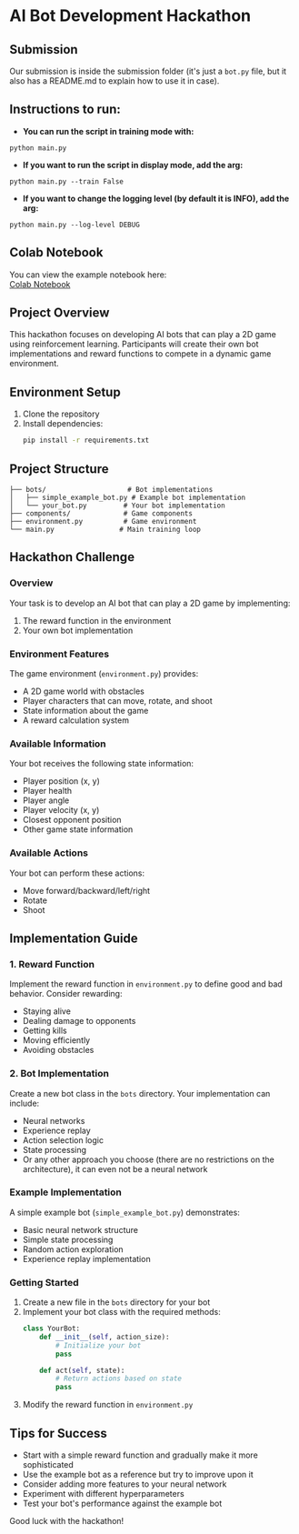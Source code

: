 # AI Bot Development Hackathon

## Submission
Our submission is inside the submission folder (it's just a `bot.py` file, but it also has a README.md to explain how to use it in case).

## Instructions to run:
- **You can run the script in training mode with:**
```
python main.py
```

- **If you want to run the script in display mode, add the arg:**
```
python main.py --train False
```

- **If you want to change the logging level (by default it is INFO), add the arg:**
```
python main.py --log-level DEBUG
```


## Colab Notebook
You can view the example notebook here:  
[Colab Notebook](https://colab.research.google.com/drive/1HWwft1d0rQaX3zbsRZlCyHAYo5P4Naid)

## Project Overview
This hackathon focuses on developing AI bots that can play a 2D game using reinforcement learning. Participants will create their own bot implementations and reward functions to compete in a dynamic game environment.

## Environment Setup
1. Clone the repository
2. Install dependencies:
   ```bash
   pip install -r requirements.txt
   ```

## Project Structure
```
├── bots/                    # Bot implementations
│   ├── simple_example_bot.py # Example bot implementation
│   └── your_bot.py         # Your bot implementation
├── components/             # Game components
├── environment.py          # Game environment
└── main.py                # Main training loop
```

## Hackathon Challenge

### Overview
Your task is to develop an AI bot that can play a 2D game by implementing:
1. The reward function in the environment
2. Your own bot implementation

### Environment Features
The game environment (`environment.py`) provides:
- A 2D game world with obstacles
- Player characters that can move, rotate, and shoot
- State information about the game
- A reward calculation system

### Available Information
Your bot receives the following state information:
- Player position (x, y)
- Player health
- Player angle
- Player velocity (x, y)
- Closest opponent position
- Other game state information

### Available Actions
Your bot can perform these actions:
- Move forward/backward/left/right
- Rotate
- Shoot

## Implementation Guide

### 1. Reward Function
Implement the reward function in `environment.py` to define good and bad behavior. Consider rewarding:
- Staying alive
- Dealing damage to opponents
- Getting kills
- Moving efficiently
- Avoiding obstacles

### 2. Bot Implementation
Create a new bot class in the `bots` directory. Your implementation can include:
- Neural networks
- Experience replay
- Action selection logic
- State processing
- Or any other approach you choose (there are no restrictions on the architecture), it can even not be a neural network

### Example Implementation
A simple example bot (`simple_example_bot.py`) demonstrates:
- Basic neural network structure
- Simple state processing
- Random action exploration
- Experience replay implementation

### Getting Started
1. Create a new file in the `bots` directory for your bot
2. Implement your bot class with the required methods:
   ```python
   class YourBot:
       def __init__(self, action_size):
           # Initialize your bot
           pass

       def act(self, state):
           # Return actions based on state
           pass
   ```
3. Modify the reward function in `environment.py`

## Tips for Success
- Start with a simple reward function and gradually make it more sophisticated
- Use the example bot as a reference but try to improve upon it
- Consider adding more features to your neural network
- Experiment with different hyperparameters
- Test your bot's performance against the example bot

Good luck with the hackathon!
